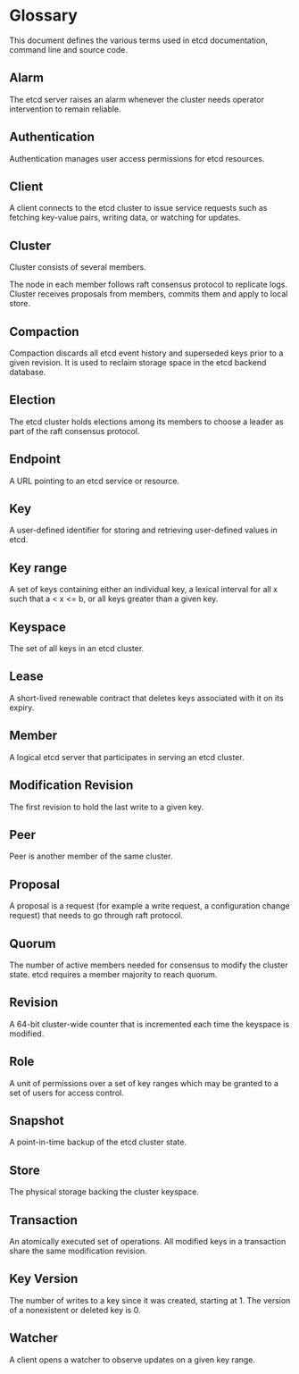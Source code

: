 # Glossary

This document defines the various terms used in etcd documentation, command line and source code.

## Alarm

The etcd server raises an alarm whenever the cluster needs operator intervention to remain reliable.

## Authentication

Authentication manages user access permissions for etcd resources.

## Client

A client connects to the etcd cluster to issue service requests such as fetching key-value pairs, writing data, or watching for updates.

## Cluster

Cluster consists of several members.

The node in each member follows raft consensus protocol to replicate logs. Cluster receives proposals from members, commits them and apply to local store.

## Compaction

Compaction discards all etcd event history and superseded keys prior to a given revision. It is used to reclaim storage space in the etcd backend database.

## Election

The etcd cluster holds elections among its members to choose a leader as part of the raft consensus protocol.

## Endpoint

A URL pointing to an etcd service or resource.

## Key

A user-defined identifier for storing and retrieving user-defined values in etcd.

## Key range

A set of keys containing either an individual key, a lexical interval for all x such that a < x <= b, or all keys greater than a given key.

## Keyspace

The set of all keys in an etcd cluster.

## Lease

A short-lived renewable contract that deletes keys associated with it on its expiry.

## Member

A logical etcd server that participates in serving an etcd cluster.

## Modification Revision

The first revision to hold the last write to a given key.

## Peer

Peer is another member of the same cluster.

## Proposal

A proposal is a request (for example a write request, a configuration change request) that needs to go through raft protocol.

## Quorum

The number of active members needed for consensus to modify the cluster state. etcd requires a member majority to reach quorum.

## Revision

A 64-bit cluster-wide counter that is incremented each time the keyspace is modified.

## Role

A unit of permissions over a set of key ranges which may be granted to a set of users for access control.

## Snapshot

A point-in-time backup of the etcd cluster state.

## Store

The physical storage backing the cluster keyspace.

## Transaction

An atomically executed set of operations. All modified keys in a transaction share the same modification revision.

## Key Version

The number of writes to a key since it was created, starting at 1. The version of a nonexistent or deleted key is 0.

## Watcher

A client opens a watcher to observe updates on a given key range.
